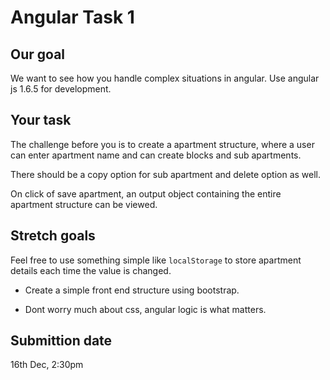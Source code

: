 # Angular Task 1

## Our goal

We want to see how you handle complex situations in angular. Use angular js 1.6.5 for development.

## Your task

The challenge before you is to create a apartment structure, where a user can enter apartment name and can create blocks and sub apartments.

There should be a copy option for sub apartment and delete option as well. 

On click of save apartment, an output object containing the entire apartment structure can be viewed.

## Stretch goals

Feel free to use something simple like `localStorage` to store apartment details each time the value is changed.

* Create a simple front end structure using bootstrap.

* Dont worry much about css, angular logic is what matters.

## Submittion date

16th Dec, 2:30pm


